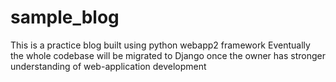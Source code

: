 # sample_blog
This is a practice blog built using python webapp2 framework
Eventually the whole codebase will be migrated to Django once the owner has stronger understanding of web-application development
